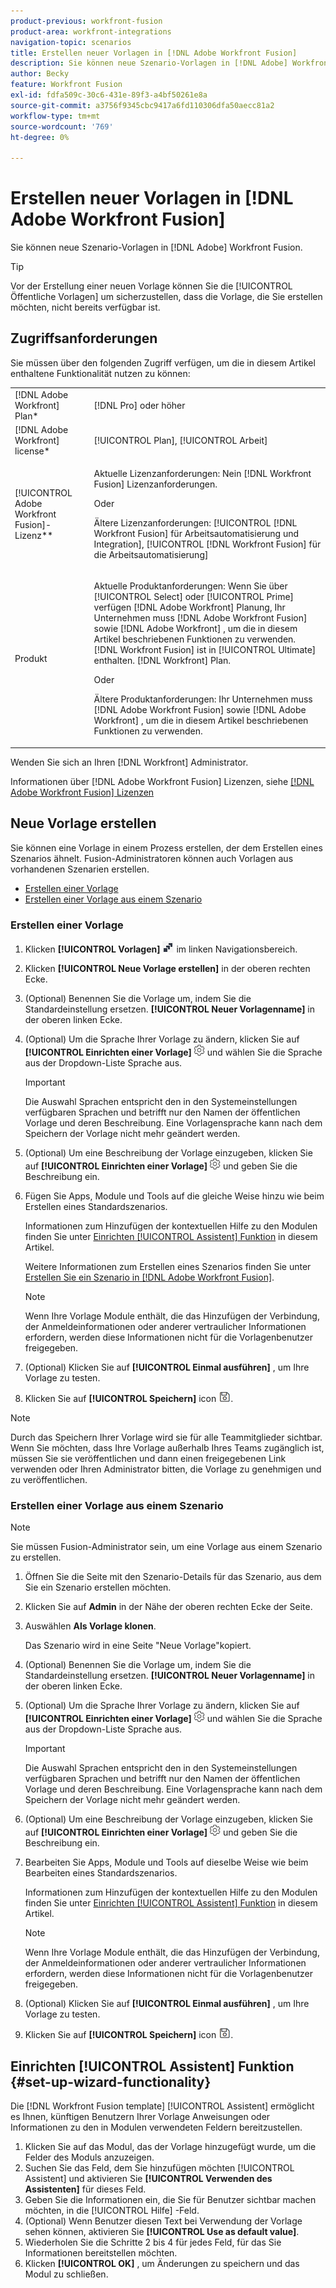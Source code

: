 ```yaml
---
product-previous: workfront-fusion
product-area: workfront-integrations
navigation-topic: scenarios
title: Erstellen neuer Vorlagen in [!DNL Adobe Workfront Fusion]
description: Sie können neue Szenario-Vorlagen in [!DNL Adobe] Workfront Fusion.
author: Becky
feature: Workfront Fusion
exl-id: fdfa509c-30c6-431e-89f3-a4bf50261e8a
source-git-commit: a3756f9345cbc9417a6fd110306dfa50aecc81a2
workflow-type: tm+mt
source-wordcount: '769'
ht-degree: 0%

---
```


# Erstellen neuer Vorlagen in [!DNL Adobe Workfront Fusion]

Sie können neue Szenario-Vorlagen in [!DNL Adobe] Workfront Fusion.

>[!TIP]
>
>Vor der Erstellung einer neuen Vorlage können Sie die [!UICONTROL Öffentliche Vorlagen] um sicherzustellen, dass die Vorlage, die Sie erstellen möchten, nicht bereits verfügbar ist.

## Zugriffsanforderungen

Sie müssen über den folgenden Zugriff verfügen, um die in diesem Artikel enthaltene Funktionalität nutzen zu können:

<table style="table-layout:auto"> 
 <col> 
 <col> 
 <tbody> 
  <tr> 
    <td role="rowheader">[!DNL Adobe Workfront] Plan*</td> 
   <td> <p>[!DNL Pro] oder höher</p> </td> 
  </tr> 
  <tr data-mc-conditions=""> 
   <td role="rowheader">[!DNL Adobe Workfront] license*</td> 
   <td> <p>[!UICONTROL Plan], [!UICONTROL Arbeit]</p> </td> 
  </tr> 
  <tr> 
   <td role="rowheader">[!UICONTROL Adobe Workfront Fusion]-Lizenz**</td> 
  <td>
   <p>Aktuelle Lizenzanforderungen: Nein [!DNL Workfront Fusion] Lizenzanforderungen.</p>
   <p>Oder</p>
   <p>Ältere Lizenzanforderungen: [!UICONTROL [!DNL Workfront Fusion] für Arbeitsautomatisierung und Integration], [!UICONTROL [!DNL Workfront Fusion] für die Arbeitsautomatisierung]</p>
   </td>    </tr> 
  </tr> 
  <tr> 
   <td role="rowheader">Produkt</td> 
   <td>
   <p>Aktuelle Produktanforderungen: Wenn Sie über [!UICONTROL Select] oder [!UICONTROL Prime] verfügen [!DNL Adobe Workfront] Planung, Ihr Unternehmen muss [!DNL Adobe Workfront Fusion] sowie [!DNL Adobe Workfront] , um die in diesem Artikel beschriebenen Funktionen zu verwenden. [!DNL Workfront Fusion] ist in [!UICONTROL Ultimate] enthalten. [!DNL Workfront] Plan.</p>
   <p>Oder</p>
   <p>Ältere Produktanforderungen: Ihr Unternehmen muss [!DNL Adobe Workfront Fusion] sowie [!DNL Adobe Workfront] , um die in diesem Artikel beschriebenen Funktionen zu verwenden.</p>
   </td> 
  </tr> 
 </tbody> 
</table>

Wenden Sie sich an Ihren [!DNL Workfront] Administrator.

Informationen über [!DNL Adobe Workfront Fusion] Lizenzen, siehe [[!DNL Adobe Workfront Fusion] Lizenzen](../../../workfront-fusion/get-started/license-automation-vs-integration.md)

## Neue Vorlage erstellen

Sie können eine Vorlage in einem Prozess erstellen, der dem Erstellen eines Szenarios ähnelt. Fusion-Administratoren können auch Vorlagen aus vorhandenen Szenarien erstellen.

* [Erstellen einer Vorlage](#build-a-template)
* [Erstellen einer Vorlage aus einem Szenario](#create-a-template-from-a-scenario)

### Erstellen einer Vorlage

1. Klicken **[!UICONTROL Vorlagen]** ![](assets/fusion-template-icon.png) im linken Navigationsbereich.
1. Klicken **[!UICONTROL Neue Vorlage erstellen]** in der oberen rechten Ecke.
1. (Optional) Benennen Sie die Vorlage um, indem Sie die Standardeinstellung ersetzen. **[!UICONTROL Neuer Vorlagenname]** in der oberen linken Ecke.
1. (Optional) Um die Sprache Ihrer Vorlage zu ändern, klicken Sie auf **[!UICONTROL Einrichten einer Vorlage]** ![](assets/fusion-scenario-settings-icon.png) und wählen Sie die Sprache aus der Dropdown-Liste Sprache aus.

   >[!IMPORTANT]
   >
   >Die Auswahl Sprachen entspricht den in den Systemeinstellungen verfügbaren Sprachen und betrifft nur den Namen der öffentlichen Vorlage und deren Beschreibung. Eine Vorlagensprache kann nach dem Speichern der Vorlage nicht mehr geändert werden.

1. (Optional) Um eine Beschreibung der Vorlage einzugeben, klicken Sie auf **[!UICONTROL Einrichten einer Vorlage]** ![](assets/fusion-scenario-settings-icon.png) und geben Sie die Beschreibung ein.
1. Fügen Sie Apps, Module und Tools auf die gleiche Weise hinzu wie beim Erstellen eines Standardszenarios.

   Informationen zum Hinzufügen der kontextuellen Hilfe zu den Modulen finden Sie unter [Einrichten [!UICONTROL Assistent] Funktion](#set-up-wizard-functionality) in diesem Artikel.

   Weitere Informationen zum Erstellen eines Szenarios finden Sie unter [Erstellen Sie ein Szenario in [!DNL Adobe Workfront Fusion]](../../../workfront-fusion/scenarios/create-a-scenario.md).

   >[!NOTE]
   >
   >Wenn Ihre Vorlage Module enthält, die das Hinzufügen der Verbindung, der Anmeldeinformationen oder anderer vertraulicher Informationen erfordern, werden diese Informationen nicht für die Vorlagenbenutzer freigegeben.

1. (Optional) Klicken Sie auf **[!UICONTROL Einmal ausführen]** , um Ihre Vorlage zu testen.
1. Klicken Sie auf **[!UICONTROL Speichern]** icon ![](assets/save-icon.png).

>[!NOTE]
>
>Durch das Speichern Ihrer Vorlage wird sie für alle Teammitglieder sichtbar. Wenn Sie möchten, dass Ihre Vorlage außerhalb Ihres Teams zugänglich ist, müssen Sie sie veröffentlichen und dann einen freigegebenen Link verwenden oder Ihren Administrator bitten, die Vorlage zu genehmigen und zu veröffentlichen.

### Erstellen einer Vorlage aus einem Szenario

>[!NOTE]
>
>Sie müssen Fusion-Administrator sein, um eine Vorlage aus einem Szenario zu erstellen.

1. Öffnen Sie die Seite mit den Szenario-Details für das Szenario, aus dem Sie ein Szenario erstellen möchten.
1. Klicken Sie auf **Admin** in der Nähe der oberen rechten Ecke der Seite.
1. Auswählen **Als Vorlage klonen**.

   Das Szenario wird in eine Seite &quot;Neue Vorlage&quot;kopiert.
1. (Optional) Benennen Sie die Vorlage um, indem Sie die Standardeinstellung ersetzen. **[!UICONTROL Neuer Vorlagenname]** in der oberen linken Ecke.
1. (Optional) Um die Sprache Ihrer Vorlage zu ändern, klicken Sie auf **[!UICONTROL Einrichten einer Vorlage]** ![](assets/fusion-scenario-settings-icon.png) und wählen Sie die Sprache aus der Dropdown-Liste Sprache aus.

   >[!IMPORTANT]
   >
   >Die Auswahl Sprachen entspricht den in den Systemeinstellungen verfügbaren Sprachen und betrifft nur den Namen der öffentlichen Vorlage und deren Beschreibung. Eine Vorlagensprache kann nach dem Speichern der Vorlage nicht mehr geändert werden.

1. (Optional) Um eine Beschreibung der Vorlage einzugeben, klicken Sie auf **[!UICONTROL Einrichten einer Vorlage]** ![](assets/fusion-scenario-settings-icon.png) und geben Sie die Beschreibung ein.
1. Bearbeiten Sie Apps, Module und Tools auf dieselbe Weise wie beim Bearbeiten eines Standardszenarios.

   Informationen zum Hinzufügen der kontextuellen Hilfe zu den Modulen finden Sie unter [Einrichten [!UICONTROL Assistent] Funktion](#set-up-wizard-functionality) in diesem Artikel.

   >[!NOTE]
   >
   >Wenn Ihre Vorlage Module enthält, die das Hinzufügen der Verbindung, der Anmeldeinformationen oder anderer vertraulicher Informationen erfordern, werden diese Informationen nicht für die Vorlagenbenutzer freigegeben.

1. (Optional) Klicken Sie auf **[!UICONTROL Einmal ausführen]** , um Ihre Vorlage zu testen.
1. Klicken Sie auf **[!UICONTROL Speichern]** icon ![](assets/save-icon.png).

## Einrichten [!UICONTROL Assistent] Funktion {#set-up-wizard-functionality}

Die [!DNL Workfront Fusion template] [!UICONTROL Assistent] ermöglicht es Ihnen, künftigen Benutzern Ihrer Vorlage Anweisungen oder Informationen zu den in Modulen verwendeten Feldern bereitzustellen.

1. Klicken Sie auf das Modul, das der Vorlage hinzugefügt wurde, um die Felder des Moduls anzuzeigen.
1. Suchen Sie das Feld, dem Sie hinzufügen möchten [!UICONTROL Assistent] und aktivieren Sie **[!UICONTROL Verwenden des Assistenten]** für dieses Feld.
1. Geben Sie die Informationen ein, die Sie für Benutzer sichtbar machen möchten, in die [!UICONTROL Hilfe] -Feld.
1. (Optional) Wenn Benutzer diesen Text bei Verwendung der Vorlage sehen können, aktivieren Sie **[!UICONTROL Use as default value]**.
1. Wiederholen Sie die Schritte 2 bis 4 für jedes Feld, für das Sie Informationen bereitstellen möchten.
1. Klicken **[!UICONTROL OK]** , um Änderungen zu speichern und das Modul zu schließen.
